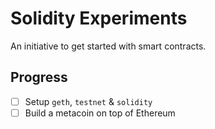 # Solidity Experiments

An initiative to get started with smart contracts.

## Progress

- [ ] Setup `geth`, `testnet` & `solidity`
- [ ] Build a metacoin on top of Ethereum
